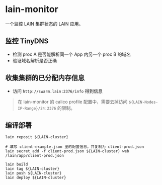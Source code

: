 # lain-monitor

一个监控 LAIN 集群状态的 LAIN 应用。

## 监控 TinyDNS

- 检测 proc A 是否能解析同一个 App 内另一个 proc B 的域名
- 验证域名解析是否正确

## 收集集群的已分配内存信息

- 访问 `http://swarm.lain:2376/info` 得到信息

> 在 lain-monitor 的 calico profile 配置中，需要去掉访问 `${LAIN-Nodes-IP-Range}/24:2376` 的限制。

## 编译部署

```
lain reposit ${LAIN-cluster}

# 填写 client-example.json 里的配置信息，并复制为 client-prod.json
lain secret add -f client-prod.json ${LAIN-cluster} web /lain/app/client-prod.json

lain build
lain tag ${LAIN-cluster}
lain push ${LAIN-cluster}
lain deploy ${LAIN-cluster}
```
